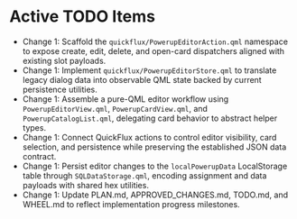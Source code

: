 # Active TODO Items
- Change 1: Scaffold the `quickflux/PowerupEditorAction.qml` namespace to expose create, edit, delete, and open-card dispatchers aligned with existing slot payloads.
- Change 1: Implement `quickflux/PowerupEditorStore.qml` to translate legacy dialog data into observable QML state backed by current persistence utilities.
- Change 1: Assemble a pure-QML editor workflow using `PowerupEditorView.qml`, `PowerupCardView.qml`, and `PowerupCatalogList.qml`, delegating card behavior to abstract helper types.
- Change 1: Connect QuickFlux actions to control editor visibility, card selection, and persistence while preserving the established JSON data contract.
- Change 1: Persist editor changes to the `localPowerupData` LocalStorage table through `SQLDataStorage.qml`, encoding assignment and data payloads with shared hex utilities.
- Change 1: Update PLAN.md, APPROVED_CHANGES.md, TODO.md, and WHEEL.md to reflect implementation progress milestones.
